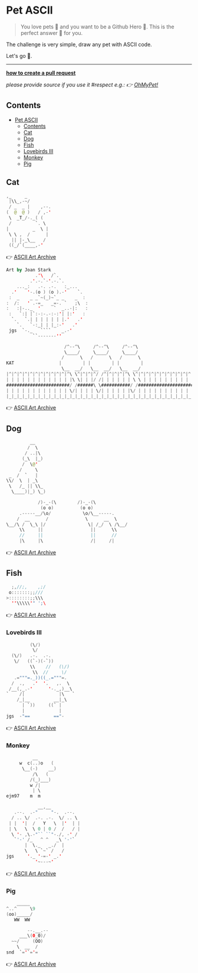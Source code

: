 # Pet ASCII

> You love pets 🐶 and you want to be a Github Hero 🦸. This is the perfect answer 💅 for you.

The challenge is very simple, draw any pet with ASCII code.

Let's go 💪.

---------------------------------------------------------------------------------------------

**[how to create a pull request](https://docs.github.com/en/github/collaborating-with-pull-requests/proposing-changes-to-your-work-with-pull-requests/creating-a-pull-request)**

*please provide source if you use it #respect*
*e.g.: 👉 [OhMyPet!](https://www.ohmypet.app)* 

## Contents

- [Pet ASCII](#pet-ascii)
  - [Contents](#contents)
  - [Cat](#cat)
  - [Dog](#dog)
  - [Fish](#fish)
  - [Lovebirds III](#lovebirds-iii)
  - [Monkey](#monkey)
  - [Pig](#pig)

## Cat


```swift
,_     _
 |\\_,-~/
 / _  _ |    ,--.
(  @  @ )   / ,-'
 \  _T_/-._( (
 /         `. \
|         _  \ |
 \ \ ,  /      |
  || |-_\__   /
 ((_/`(____,-'

```

👉 [ASCII Art Archive](https://www.asciiart.eu/animals/cats)

```kotlin
Art by Joan Stark
           .'\   /`.
         .'.-.`-'.-.`.
    ..._:   .-. .-.   :_...
  .'    '-.(o ) (o ).-'    `.
 :  _    _ _`~(_)~`_ _    _  :
:  /:   ' .-=_   _=-. `   ;\  :
:   :|-.._  '     `  _..-|:   :
 :   `:| |`:-:-.-:-:'| |:'   :
  `.   `.| | | | | | |.'   .'
    `.   `-:_| | |_:-'   .'
 jgs  `-._   ````    _.-'
          ``-------''
```

```java
                      /^--^\     /^--^\     /^--^\
                      \____/     \____/     \____/
                     /      \   /      \   /      \
KAT                 |        | |        | |        |
                     \__  __/   \__  __/   \__  __/
|^|^|^|^|^|^|^|^|^|^|^|^\ \^|^|^|^/ /^|^|^|^|^\ \^|^|^|^|^|^|^|^|^|^|^|^|
| | | | | | | | | | | | |\ \| | |/ /| | | | | | \ \ | | | | | | | | | | |
########################/ /######\ \###########/ /#######################
| | | | | | | | | | | | \/| | | | \/| | | | | |\/ | | | | | | | | | | | |
|_|_|_|_|_|_|_|_|_|_|_|_|_|_|_|_|_|_|_|_|_|_|_|_|_|_|_|_|_|_|_|_|_|_|_|_|
```

👉 [ASCII Art Archive](https://www.asciiart.eu/animals/cats)

## Dog

```swift
         __
        /  \
       / ..|\
      (_\  |_)
      /  \@'
     /     \
 _  /  `   |
\\/  \  | _\
 \   /_ || \\_
  \____)|_) \_)
```

```swift
            /)-_-(\        /)-_-(\
             (o o)          (o o)
     .-----__/\o/            \o/\__-----.
    /  __      /              \      __  \
\__/\ /  \_\ |/                \| /_/  \ /\__/
     \\     ||                  ||      \\
     //     ||                  ||      //
     |\     |\                  /|     /|
```

👉 [ASCII Art Archive](https://www.asciiart.eu/animals/dogs)

## Fish

```swift
  ;,//;,    ,;/
 o:::::::;;///
>::::::::;;\\\
  ''\\\\\'" ';\
```

👉 [ASCII Art Archive](https://www.asciiart.eu/animals/fish)


### Lovebirds III 

```swift
         (\/)
          \/
  (\/)   .-.  .-.
   \/   ((`-)(-`))
         \\    //   (\/)
          \\  //     \/
   .="""=._))((_.="""=.
  /  .,   .'  '.   ,.  \
 /__(,_.-'      '-._,)__\
`    /|             |\   `
    /_|__         __|_\
      | `))     ((` |
      |             |
jgs  -"==         =="-
```

👉 [ASCII Art Archive](https://www.asciiart.eu/animals/birds-water)


### Monkey

```swift
          __
     w  c(..)o   (
      \__(-)    __)
          /\   (
         /(_)___)
         w /|
          | \
ejm97    m  m
```

```swift
            __,__
   .--.  .-"     "-.  .--.
  / .. \/  .-. .-.  \/ .. \
 | |  '|  /   Y   \  |'  | |
 | \   \  \ 0 | 0 /  /   / |
  \ '- ,\.-"`` ``"-./, -' /
   `'-' /_   ^ ^   _\ '-'`
       |  \._   _./  |
       \   \ `~` /   /
jgs     '._ '-=-' _.'
           '~---~'
```

👉 [ASCII Art Archive](https://www.asciiart.eu/animals/monkeys)


### Pig

```swift
    _____  
^..^     \9
(oo)_____/ 
   WW  WW
```

```swift
        --.__.--
     ___\(0_0)/
  ~~/     (OO)
    \  __  /
snd  `='`='=
```

👉 [ASCII Art Archive](https://www.asciiart.eu/animals/other-land)